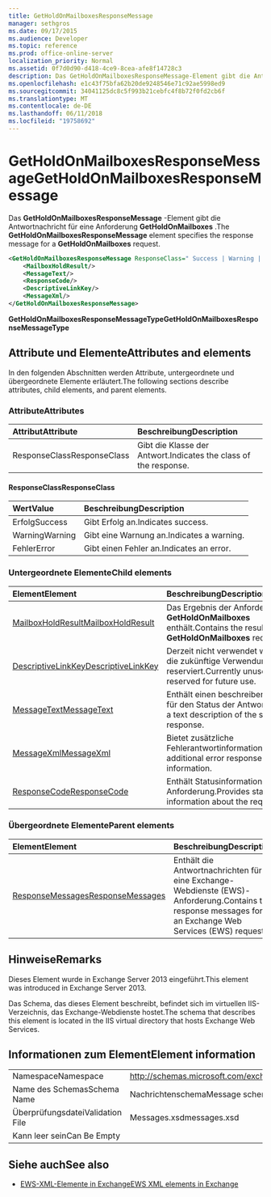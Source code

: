 ```yaml
---
title: GetHoldOnMailboxesResponseMessage
manager: sethgros
ms.date: 09/17/2015
ms.audience: Developer
ms.topic: reference
ms.prod: office-online-server
localization_priority: Normal
ms.assetid: 0f7d0d90-d418-4ce9-8cea-afe8f14728c3
description: Das GetHoldOnMailboxesResponseMessage-Element gibt die Antwortnachricht für eine Anforderung GetHoldOnMailboxes.
ms.openlocfilehash: e1c43f75bfa62b20de9248546e71c92ae5998ed9
ms.sourcegitcommit: 34041125dc8c5f993b21cebfc4f8b72f0fd2cb6f
ms.translationtype: MT
ms.contentlocale: de-DE
ms.lasthandoff: 06/11/2018
ms.locfileid: "19758692"
---
```

# <a name="getholdonmailboxesresponsemessage"></a><span data-ttu-id="8b27a-103">GetHoldOnMailboxesResponseMessage</span><span class="sxs-lookup"><span data-stu-id="8b27a-103">GetHoldOnMailboxesResponseMessage</span></span>

<span data-ttu-id="8b27a-104">Das **GetHoldOnMailboxesResponseMessage** -Element gibt die Antwortnachricht für eine Anforderung **GetHoldOnMailboxes** .</span><span class="sxs-lookup"><span data-stu-id="8b27a-104">The **GetHoldOnMailboxesResponseMessage** element specifies the response message for a **GetHoldOnMailboxes** request.</span></span> 
  
```XML
<GetHoldOnMailboxesResponseMessage ResponseClass=" Success | Warning | Error ">
    <MailboxHoldResult/>
    <MessageText/>
    <ResponseCode/>
    <DescriptiveLinkKey/>
    <MessageXml/>
</GetHoldOnMailboxesResponseMessage>
```

 <span data-ttu-id="8b27a-105">**GetHoldOnMailboxesResponseMessageType**</span><span class="sxs-lookup"><span data-stu-id="8b27a-105">**GetHoldOnMailboxesResponseMessageType**</span></span>
## <a name="attributes-and-elements"></a><span data-ttu-id="8b27a-106">Attribute und Elemente</span><span class="sxs-lookup"><span data-stu-id="8b27a-106">Attributes and elements</span></span>

<span data-ttu-id="8b27a-107">In den folgenden Abschnitten werden Attribute, untergeordnete und übergeordnete Elemente erläutert.</span><span class="sxs-lookup"><span data-stu-id="8b27a-107">The following sections describe attributes, child elements, and parent elements.</span></span>
  
### <a name="attributes"></a><span data-ttu-id="8b27a-108">Attribute</span><span class="sxs-lookup"><span data-stu-id="8b27a-108">Attributes</span></span>

|<span data-ttu-id="8b27a-109">**Attribut**</span><span class="sxs-lookup"><span data-stu-id="8b27a-109">**Attribute**</span></span>|<span data-ttu-id="8b27a-110">**Beschreibung**</span><span class="sxs-lookup"><span data-stu-id="8b27a-110">**Description**</span></span>|
|:-----|:-----|
|<span data-ttu-id="8b27a-111">ResponseClass</span><span class="sxs-lookup"><span data-stu-id="8b27a-111">ResponseClass</span></span>  <br/> |<span data-ttu-id="8b27a-112">Gibt die Klasse der Antwort.</span><span class="sxs-lookup"><span data-stu-id="8b27a-112">Indicates the class of the response.</span></span>  <br/> |
   
#### <a name="responseclass"></a><span data-ttu-id="8b27a-113">ResponseClass</span><span class="sxs-lookup"><span data-stu-id="8b27a-113">ResponseClass</span></span>

|<span data-ttu-id="8b27a-114">**Wert**</span><span class="sxs-lookup"><span data-stu-id="8b27a-114">**Value**</span></span>|<span data-ttu-id="8b27a-115">**Beschreibung**</span><span class="sxs-lookup"><span data-stu-id="8b27a-115">**Description**</span></span>|
|:-----|:-----|
|<span data-ttu-id="8b27a-116">Erfolg</span><span class="sxs-lookup"><span data-stu-id="8b27a-116">Success</span></span>  <br/> |<span data-ttu-id="8b27a-117">Gibt Erfolg an.</span><span class="sxs-lookup"><span data-stu-id="8b27a-117">Indicates success.</span></span>  <br/> |
|<span data-ttu-id="8b27a-118">Warning</span><span class="sxs-lookup"><span data-stu-id="8b27a-118">Warning</span></span>  <br/> |<span data-ttu-id="8b27a-119">Gibt eine Warnung an.</span><span class="sxs-lookup"><span data-stu-id="8b27a-119">Indicates a warning.</span></span>  <br/> |
|<span data-ttu-id="8b27a-120">Fehler</span><span class="sxs-lookup"><span data-stu-id="8b27a-120">Error</span></span>  <br/> |<span data-ttu-id="8b27a-121">Gibt einen Fehler an.</span><span class="sxs-lookup"><span data-stu-id="8b27a-121">Indicates an error.</span></span>  <br/> |
   
### <a name="child-elements"></a><span data-ttu-id="8b27a-122">Untergeordnete Elemente</span><span class="sxs-lookup"><span data-stu-id="8b27a-122">Child elements</span></span>

|<span data-ttu-id="8b27a-123">**Element**</span><span class="sxs-lookup"><span data-stu-id="8b27a-123">**Element**</span></span>|<span data-ttu-id="8b27a-124">**Beschreibung**</span><span class="sxs-lookup"><span data-stu-id="8b27a-124">**Description**</span></span>|
|:-----|:-----|
|[<span data-ttu-id="8b27a-125">MailboxHoldResult</span><span class="sxs-lookup"><span data-stu-id="8b27a-125">MailboxHoldResult</span></span>](mailboxholdresult.md) <br/> |<span data-ttu-id="8b27a-126">Das Ergebnis der Anforderung **GetHoldOnMailboxes** enthält.</span><span class="sxs-lookup"><span data-stu-id="8b27a-126">Contains the result of the **GetHoldOnMailboxes** request.</span></span>  <br/> |
|[<span data-ttu-id="8b27a-127">DescriptiveLinkKey</span><span class="sxs-lookup"><span data-stu-id="8b27a-127">DescriptiveLinkKey</span></span>](descriptivelinkkey.md) <br/> |<span data-ttu-id="8b27a-128">Derzeit nicht verwendet wird und für die zukünftige Verwendung reserviert.</span><span class="sxs-lookup"><span data-stu-id="8b27a-128">Currently unused and reserved for future use.</span></span>  <br/> |
|[<span data-ttu-id="8b27a-129">MessageText</span><span class="sxs-lookup"><span data-stu-id="8b27a-129">MessageText</span></span>](messagetext.md) <br/> |<span data-ttu-id="8b27a-130">Enthält einen beschreibenden Text für den Status der Antwort.</span><span class="sxs-lookup"><span data-stu-id="8b27a-130">Provides a text description of the status of the response.</span></span>  <br/> |
|[<span data-ttu-id="8b27a-131">MessageXml</span><span class="sxs-lookup"><span data-stu-id="8b27a-131">MessageXml</span></span>](messagexml.md) <br/> |<span data-ttu-id="8b27a-132">Bietet zusätzliche Fehlerantwortinformationen.</span><span class="sxs-lookup"><span data-stu-id="8b27a-132">Provides additional error response information.</span></span>  <br/> |
|[<span data-ttu-id="8b27a-133">ResponseCode</span><span class="sxs-lookup"><span data-stu-id="8b27a-133">ResponseCode</span></span>](responsecode.md) <br/> |<span data-ttu-id="8b27a-134">Enthält Statusinformationen über die Anforderung.</span><span class="sxs-lookup"><span data-stu-id="8b27a-134">Provides status information about the request.</span></span>  <br/> |
   
### <a name="parent-elements"></a><span data-ttu-id="8b27a-135">Übergeordnete Elemente</span><span class="sxs-lookup"><span data-stu-id="8b27a-135">Parent elements</span></span>

|<span data-ttu-id="8b27a-136">**Element**</span><span class="sxs-lookup"><span data-stu-id="8b27a-136">**Element**</span></span>|<span data-ttu-id="8b27a-137">**Beschreibung**</span><span class="sxs-lookup"><span data-stu-id="8b27a-137">**Description**</span></span>|
|:-----|:-----|
|[<span data-ttu-id="8b27a-138">ResponseMessages</span><span class="sxs-lookup"><span data-stu-id="8b27a-138">ResponseMessages</span></span>](responsemessages.md) <br/> |<span data-ttu-id="8b27a-139">Enthält die Antwortnachrichten für eine Exchange-Webdienste (EWS)-Anforderung.</span><span class="sxs-lookup"><span data-stu-id="8b27a-139">Contains the response messages for an Exchange Web Services (EWS) request.</span></span>  <br/> |
   
## <a name="remarks"></a><span data-ttu-id="8b27a-140">Hinweise</span><span class="sxs-lookup"><span data-stu-id="8b27a-140">Remarks</span></span>

<span data-ttu-id="8b27a-141">Dieses Element wurde in Exchange Server 2013 eingeführt.</span><span class="sxs-lookup"><span data-stu-id="8b27a-141">This element was introduced in Exchange Server 2013.</span></span>
  
<span data-ttu-id="8b27a-142">Das Schema, das dieses Element beschreibt, befindet sich im virtuellen IIS-Verzeichnis, das Exchange-Webdienste hostet.</span><span class="sxs-lookup"><span data-stu-id="8b27a-142">The schema that describes this element is located in the IIS virtual directory that hosts Exchange Web Services.</span></span>
  
## <a name="element-information"></a><span data-ttu-id="8b27a-143">Informationen zum Element</span><span class="sxs-lookup"><span data-stu-id="8b27a-143">Element information</span></span>

|||
|:-----|:-----|
|<span data-ttu-id="8b27a-144">Namespace</span><span class="sxs-lookup"><span data-stu-id="8b27a-144">Namespace</span></span>  <br/> |http://schemas.microsoft.com/exchange/services/2006/messages  <br/> |
|<span data-ttu-id="8b27a-145">Name des Schemas</span><span class="sxs-lookup"><span data-stu-id="8b27a-145">Schema Name</span></span>  <br/> |<span data-ttu-id="8b27a-146">Nachrichtenschema</span><span class="sxs-lookup"><span data-stu-id="8b27a-146">Message schema</span></span>  <br/> |
|<span data-ttu-id="8b27a-147">Überprüfungsdatei</span><span class="sxs-lookup"><span data-stu-id="8b27a-147">Validation File</span></span>  <br/> |<span data-ttu-id="8b27a-148">Messages.xsd</span><span class="sxs-lookup"><span data-stu-id="8b27a-148">messages.xsd</span></span>  <br/> |
|<span data-ttu-id="8b27a-149">Kann leer sein</span><span class="sxs-lookup"><span data-stu-id="8b27a-149">Can Be Empty</span></span>  <br/> ||
   
## <a name="see-also"></a><span data-ttu-id="8b27a-150">Siehe auch</span><span class="sxs-lookup"><span data-stu-id="8b27a-150">See also</span></span>



- [<span data-ttu-id="8b27a-151">EWS-XML-Elemente in Exchange</span><span class="sxs-lookup"><span data-stu-id="8b27a-151">EWS XML elements in Exchange</span></span>](ews-xml-elements-in-exchange.md)

